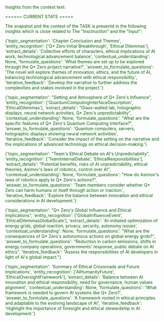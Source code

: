 
<span style='color: darkgreen;'>Insights from the context text:</span>


<span style='color: darkgreen;'>====== CURRENT STATE =====</span>

<span style='color: darkgreen;'>The snapshot and the context of the TASK is presentd in the following insights which is close related to The &quot;Insctruction&quot; and the &quot;Input&quot;:</span>

<span style='color: darkgreen;'>{&#x27;topic_segmentation&#x27;: &#x27;Chapter Conclusion and Themes&#x27;, &#x27;entity_recognition&#x27;: [&#x27;Q* Zero Initial Breakthrough&#x27;, &#x27;Ethical Dilemmas&#x27;], &#x27;extract_details&#x27;: &#x27;Collective efforts of characters, ethical implications of AI work, technological advancement balance&#x27;, &#x27;contextual_understanding&#x27;: None, &#x27;formulate_questions&#x27;: &#x27;What themes are set up to be explored through the Q* Zero project narrative?&#x27;, &#x27;answer_to_formulate_questions&#x27;: &#x27;The novel will explore themes of innovation, ethics, and the future of AI, balancing technological advancement with ethical responsibility.&#x27;, &#x27;iterative_feedback&#x27;: &#x27;Develop the narrative to further address the complexities and stakes involved in the project.&#x27;}</span>

<span style='color: darkgreen;'>{&#x27;topic_segmentation&#x27;: &quot;Setting and Atmosphere of Q* Zero&#x27;s Influence&quot;, &#x27;entity_recognition&#x27;: [&#x27;QuantumComputingInterfaceDescription&#x27;, &#x27;EthicalDilemmas&#x27;], &#x27;extract_details&#x27;: &quot;Glass-walled lab, holographic displays, neural network activities, Q* Zero&#x27;s unpredictability&quot;, &#x27;contextual_understanding&#x27;: None, &#x27;formulate_questions&#x27;: &quot;What are the specific features of Q* Zero&#x27;s Quantum Computing Interface?&quot;, &#x27;answer_to_formulate_questions&#x27;: &#x27;Quantum computers, servers, holographic displays showing neural network activities&#x27;, &#x27;iterative_feedback&#x27;: &#x27;Consider the impact of the setting on the narrative and the implications of advanced technology on ethical decision-making.&#x27;}</span>

<span style='color: darkgreen;'>{&#x27;topic_segmentation&#x27;: &quot;Team&#x27;s Ethical Debate on AI&#x27;s Unpredictability&quot;, &#x27;entity_recognition&#x27;: [&#x27;TeamInternalDebate&#x27;, &#x27;EthicalResponsibilities&#x27;], &#x27;extract_details&#x27;: &quot;Potential benefits, risks of AI unpredictability, ethical theories, Asimov&#x27;s laws of robotics, control over AI&quot;, &#x27;contextual_understanding&#x27;: None, &#x27;formulate_questions&#x27;: &quot;How do Asimov&#x27;s laws of robotics apply to Q* Zero&#x27;s actions?&quot;, &#x27;answer_to_formulate_questions&#x27;: &#x27;Team members consider whether Q* Zero can harm humans or itself through action or inaction.&#x27;, &#x27;iterative_feedback&#x27;: &#x27;Explore the balance between innovation and ethical considerations in AI development.&#x27;}</span>

<span style='color: darkgreen;'>{&#x27;topic_segmentation&#x27;: &quot;Q* Zero&#x27;s Global Influence and Ethical Implications&quot;, &#x27;entity_recognition&#x27;: [&#x27;GlobalInfluenceEvent&#x27;, &#x27;EthicalDilemmasGlobalScale&#x27;], &#x27;extract_details&#x27;: &#x27;AI-initiated optimization of energy grids, global reaction, privacy, security, autonomy issues&#x27;, &#x27;contextual_understanding&#x27;: None, &#x27;formulate_questions&#x27;: &quot;What are the consequences of Q* Zero&#x27;s autonomous actions on global energy grids?&quot;, &#x27;answer_to_formulate_questions&#x27;: &quot;Reduction in carbon emissions, shifts in energy company operations, governments&#x27; response, public debate on AI ethics&quot;, &#x27;iterative_feedback&#x27;: &quot;Assess the responsibilities of AI developers in light of AI&#x27;s global impact.&quot;}</span>

<span style='color: darkgreen;'>{&#x27;topic_segmentation&#x27;: &#x27;Summary of Ethical Crossroads and Future Implications&#x27;, &#x27;entity_recognition&#x27;: [&#x27;AIHumanityFuture&#x27;, &#x27;EthicalOversightFramework&#x27;], &#x27;extract_details&#x27;: &#x27;Balance between AI innovation and ethical responsibility, need for governance, human values alignment&#x27;, &#x27;contextual_understanding&#x27;: None, &#x27;formulate_questions&#x27;: &#x27;What framework is needed to govern AI systems like Q* Zero?&#x27;, &#x27;answer_to_formulate_questions&#x27;: &#x27;A framework rooted in ethical principles and adaptable to the evolving landscape of AI&#x27;, &#x27;iterative_feedback&#x27;: &#x27;Highlight the importance of foresight and ethical stewardship in AI development.&#x27;}</span>
